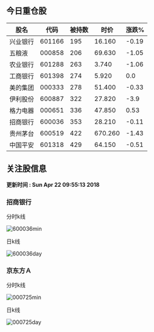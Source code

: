 
## 今日重仓股 

|股名|代码|被持数|时价|涨跌%|
|---|---|---|---|---|
|兴业银行|601166|195|16.160|-0.19|
|五粮液|000858|206|69.630|-1.05|
|农业银行|601288|263|3.740|-1.06|
|工商银行|601398|274|5.920|0.0|
|美的集团|000333|278|51.400|-0.33|
|伊利股份|600887|322|27.820|-3.9|
|格力电器|000651|336|47.850|0.53|
|招商银行|600036|353|28.210|-0.11|
|贵州茅台|600519|422|670.260|-1.43|
|中国平安|601318|429|64.150|-0.51|

## 关注股信息
**更新时间 : Sun Apr 22 09:55:13 2018**
### 招商银行 
分时k线

![600036min](http://image.sinajs.cn/newchart/min/n/sh600036.gif)

日k线

![600036day](http://image.sinajs.cn/newchart/daily/n/sh600036.gif)

### 京东方Ａ 
分时k线

![000725min](http://image.sinajs.cn/newchart/min/n/sz000725.gif)

日k线

![000725day](http://image.sinajs.cn/newchart/daily/n/sz000725.gif)
